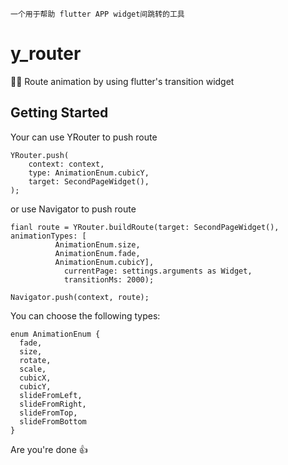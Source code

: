 ```
一个用于帮助 flutter APP widget间跳转的工具
```

# y_router

🧑‍💻 Route animation by using flutter's transition widget

## Getting Started

Your can use YRouter to push route

```
YRouter.push(
    context: context,
    type: AnimationEnum.cubicY,
    target: SecondPageWidget(),
);
```

or use Navigator to push route

```
fianl route = YRouter.buildRoute(target: SecondPageWidget(), animationTypes: [
          AnimationEnum.size,
          AnimationEnum.fade,
          AnimationEnum.cubicY],
            currentPage: settings.arguments as Widget,
            transitionMs: 2000);

Navigator.push(context, route);

```

You can choose the following types:

```
enum AnimationEnum {
  fade,
  size,
  rotate,
  scale,
  cubicX,
  cubicY,
  slideFromLeft,
  slideFromRight,
  slideFromTop,
  slideFromBottom
}

```

Are you're done 👍 
